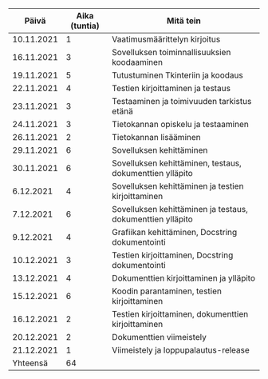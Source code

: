 |Päivä     |Aika (tuntia)|Mitä tein                     |
|----------|-------------|------------------------------|
|10.11.2021|1            |Vaatimusmäärittelyn kirjoitus |
|16.11.2021|3            |Sovelluksen toiminnallisuuksien koodaaminen|
|19.11.2021|5            |Tutustuminen Tkinteriin ja koodaus|
|22.11.2021|4            |Testien kirjoittaminen ja testaus|
|23.11.2021|3            |Testaaminen ja toimivuuden tarkistus etänä|
|24.11.2021|3            |Tietokannan opiskelu ja testaaminen|
|26.11.2021|2            |Tietokannan lisääminen|
|29.11.2021|6			 |Sovelluksen kehittäminen|
|30.11.2021|6            |Sovelluksen kehittäminen, testaus, dokumenttien ylläpito|
|6.12.2021 |4            |Sovelluksen kehittäminen ja testien kirjoittaminen|
|7.12.2021 |6            |Sovelluksen kehittäminen ja testaus, dokumenttien ylläpito|
|9.12.2021 |4    		 |Grafiikan kehittäminen, Docstring dokumentointi| 	
|10.12.2021|3            |Testien kirjoittaminen, Docstring dokumentointi|
|13.12.2021|4            |Dokumenttien kirjoittaminen ja ylläpito|
|15.12.2021|6			 |Koodin parantaminen, testien kirjoittaminen|
|16.12.2021|2            |Testien kirjoittaminen, dokumenttien kirjoittaminen|
|20.12.2021|2            |Dokumenttien viimeistely|
|21.12.2021|1			 |Viimeistely ja loppupalautus-release|	
|Yhteensä  |64